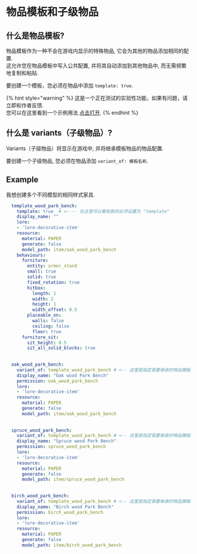 # 物品模板和子级物品

## 什么是物品模板?

物品模板作为一种不会在游戏内显示的特殊物品, 它会为其他的物品添加相同的配置.  
这允许您在物品模板中写入公共配置, 并将其自动添加到其他物品中, 而无需频繁地复制和粘贴.

要创建一个模板，您必须在物品中添加 `template: true`.

{% hint style="warning" %}
这是一个正在测试的实验性功能，如果有问题，请立即和作者反馈.  
您可以在这里看到一个示例用法 [点击打开](https://www.spigotmc.org/resources/furniture-itemsadder-more-furniture.93193/).
{% endhint %}

## 什么是 variants（子级物品）?

Variants（子级物品）将显示在游戏中, 并将继承模板物品的物品配置.

要创建一个子级物品, 您必须在物品添加 `variant_of: 模板名称`.

## Example

我想创建多个不同模型的相同样式家具.

```yaml
  template_wood_park_bench:
    template: true  # <---- 在这里可以看到我将此项设置为 "template"
    display_name: ""
    lore:
    - 'lore-decorative-item'
    resource:
      material: PAPER
      generate: false
      model_path: item/oak_wood_park_bench
    behaviours:
      furniture:
        entity: armor_stand
        small: true
        solid: true
        fixed_rotation: true
        hitbox:
          length: 1
          width: 2
          height: 1
          width_offset: 0.5
        placeable_on:
          walls: false
          ceiling: false
          floor: true
      furniture_sit:
        sit_height: 0.5
        sit_all_solid_blocks: true
        
        
  oak_wood_park_bench:
    variant_of: template_wood_park_bench # <-- 这里是指定我要继承的物品模板
    display_name: "Oak wood Park Bench"
    permission: oak_wood_park_bench
    lore:
    - 'lore-decorative-item'
    resource:
      material: PAPER
      generate: false
      model_path: item/oak_wood_park_bench
      
      
  spruce_wood_park_bench:
    variant_of: template_wood_park_bench # <-- 这里是指定我要继承的物品模板
    display_name: "Spruce wood Park Bench"
    permission: spruce_wood_park_bench
    lore:
    - 'lore-decorative-item'
    resource:
      material: PAPER
      generate: false
      model_path: item/spruce_wood_park_bench
      
      
  birch_wood_park_bench:
    variant_of: template_wood_park_bench # <-- 这里是指定我要继承的物品模板
    display_name: "Birch wood Park Bench"
    permission: birch_wood_park_bench
    lore:
    - 'lore-decorative-item'
    resource:
      material: PAPER
      generate: false
      model_path: item/birch_wood_park_bench
```



